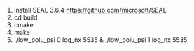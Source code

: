 1. install SEAL 3.6.4 https://github.com/microsoft/SEAL
2. cd build
3. cmake .
4. make
5. ./low_polu_psi 0 log_nx 5535 & ./low_polu_psi 1 log_nx 5535
